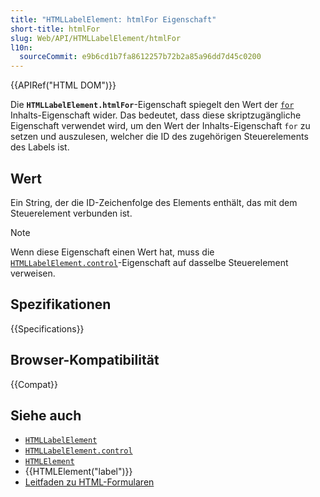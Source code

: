 ```yaml
---
title: "HTMLLabelElement: htmlFor Eigenschaft"
short-title: htmlFor
slug: Web/API/HTMLLabelElement/htmlFor
l10n:
  sourceCommit: e9b6cd1b7fa8612257b72b2a85a96dd7d45c0200
---
```


{{APIRef("HTML DOM")}}

Die **`HTMLLabelElement.htmlFor`**-Eigenschaft spiegelt den Wert der [`for`](/de/docs/Web/HTML/Reference/Elements/label#for) Inhalts-Eigenschaft wider. Das bedeutet, dass diese skriptzugängliche Eigenschaft verwendet wird, um den Wert der Inhalts-Eigenschaft `for` zu setzen und auszulesen, welcher die ID des zugehörigen Steuerelements des Labels ist.

## Wert

Ein String, der die ID-Zeichenfolge des Elements enthält, das mit dem Steuerelement verbunden ist.

> [!NOTE]
> Wenn diese Eigenschaft einen Wert hat, muss die [`HTMLLabelElement.control`](/de/docs/Web/API/HTMLLabelElement/control)-Eigenschaft auf dasselbe Steuerelement verweisen.

## Spezifikationen

{{Specifications}}

## Browser-Kompatibilität

{{Compat}}

## Siehe auch

- [`HTMLLabelElement`](/de/docs/Web/API/HTMLLabelElement)
- [`HTMLLabelElement.control`](/de/docs/Web/API/HTMLLabelElement/control)
- [`HTMLElement`](/de/docs/Web/API/HTMLElement)
- {{HTMLElement("label")}}
- [Leitfaden zu HTML-Formularen](/de/docs/Learn_web_development/Extensions/Forms)
